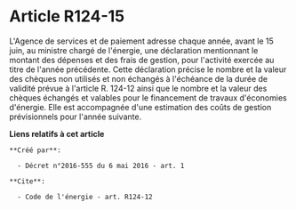 # Article R124-15

L'Agence de services et de paiement adresse chaque année, avant le 15 juin, au ministre chargé de l'énergie, une déclaration
mentionnant le montant des dépenses et des frais de gestion, pour l'activité exercée au titre de l'année précédente. Cette
déclaration précise le nombre et la valeur des chèques non utilisés et non échangés à l'échéance de la durée de validité
prévue à l'article R. 124-12 ainsi que le nombre et la valeur des chèques échangés et valables pour le financement de travaux
d'économies d'énergie. Elle est accompagnée d'une estimation des coûts de gestion prévisionnels pour l'année suivante.

**Liens relatifs à cet article**

	**Créé par**:

	  - Décret n°2016-555 du 6 mai 2016 - art. 1

	**Cite**:

	  - Code de l'énergie - art. R124-12
